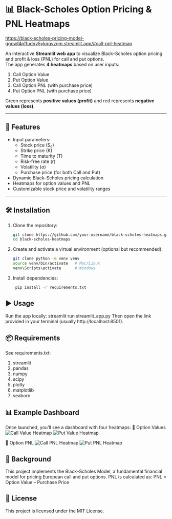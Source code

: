 # 📊 Black-Scholes Option Pricing & PNL Heatmaps

https://black-scholes-pricing-model-ggowf4pffudqv5ykqqvzqm.streamlit.app/#call-pnl-heatmap 

An interactive **Streamlit web app** to visualize Black–Scholes option pricing and profit & loss (PNL) for call and put options.  
The app generates **4 heatmaps** based on user inputs:  

1. Call Option Value  
2. Put Option Value  
3. Call Option PNL (with purchase price)  
4. Put Option PNL (with purchase price)  

Green represents **positive values (profit)** and red represents **negative values (loss)**.

---

## 🚀 Features
- Input parameters:
  - Stock price (S₀)  
  - Strike price (K)  
  - Time to maturity (T)  
  - Risk-free rate (r)  
  - Volatility (σ)  
  - Purchase price (for both Call and Put)  
- Dynamic Black–Scholes pricing calculation  
- Heatmaps for option values and PNL  
- Customizable stock price and volatility ranges  

---

## 🛠️ Installation

1. Clone the repository:
   ```bash
   git clone https://github.com/your-username/black-scholes-heatmaps.git
   cd black-scholes-heatmaps
2. Create and activate a virtual environment (optional but recommended):
     ```bash
    git clone python -m venv venv
    source venv/bin/activate   # Mac/Linux
    venv\Scripts\activate      # Windows
3. Install dependencies:
   ```bash
    pip install -r requirements.txt
## ▶️ Usage
Run the app locally:
streamlit run streamlit_app.py
Then open the link provided in your terminal (usually http://localhost:8501).
## 📦 Requirements
See requirements.txt:
1. streamlit
2. pandas
3. numpy
4. scipy
5. plotly
6. matplotlib
7. seaborn
## 📊 Example Dashboard
Once launched, you’ll see a dashboard with four heatmaps:
  🔹 Option Values 
    ![Call Value Heatmap](Screenshots/Call_Value.png)
    ![Put Value Heatmap](Screenshots/Put_Value.png)

  🔹 Option PNL
    ![Call PNL Heatmap](Screenshots/Call_PNL.png)
    ![Put PNL Heatmap](Screenshots/Put_PNL.png)
## 📖 Background
This project implements the Black–Scholes Model, a fundamental financial model for pricing European call and put options.
PNL is calculated as:
PNL = Option Value – Purchase Price
## 📝 License
This project is licensed under the MIT License.
